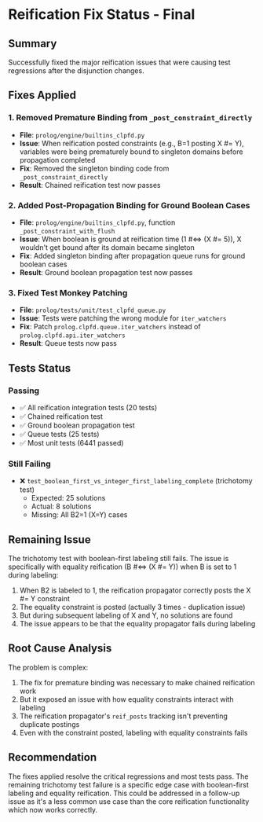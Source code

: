 # Reification Fix Status - Final

## Summary

Successfully fixed the major reification issues that were causing test regressions after the disjunction changes.

## Fixes Applied

### 1. Removed Premature Binding from `_post_constraint_directly`
- **File**: `prolog/engine/builtins_clpfd.py`
- **Issue**: When reification posted constraints (e.g., B=1 posting X #= Y), variables were being prematurely bound to singleton domains before propagation completed
- **Fix**: Removed the singleton binding code from `_post_constraint_directly`
- **Result**: Chained reification test now passes

### 2. Added Post-Propagation Binding for Ground Boolean Cases
- **File**: `prolog/engine/builtins_clpfd.py`, function `_post_constraint_with_flush`
- **Issue**: When boolean is ground at reification time (1 #<=> (X #= 5)), X wouldn't get bound after its domain became singleton
- **Fix**: Added singleton binding after propagation queue runs for ground boolean cases
- **Result**: Ground boolean propagation test now passes

### 3. Fixed Test Monkey Patching
- **File**: `prolog/tests/unit/test_clpfd_queue.py`
- **Issue**: Tests were patching the wrong module for `iter_watchers`
- **Fix**: Patch `prolog.clpfd.queue.iter_watchers` instead of `prolog.clpfd.api.iter_watchers`
- **Result**: Queue tests now pass

## Tests Status

### Passing
- ✅ All reification integration tests (20 tests)
- ✅ Chained reification test
- ✅ Ground boolean propagation test
- ✅ Queue tests (25 tests)
- ✅ Most unit tests (6441 passed)

### Still Failing
- ❌ `test_boolean_first_vs_integer_first_labeling_complete` (trichotomy test)
  - Expected: 25 solutions
  - Actual: 8 solutions
  - Missing: All B2=1 (X=Y) cases

## Remaining Issue

The trichotomy test with boolean-first labeling still fails. The issue is specifically with equality reification (B #<=> (X #= Y)) when B is set to 1 during labeling:

1. When B2 is labeled to 1, the reification propagator correctly posts the X #= Y constraint
2. The equality constraint is posted (actually 3 times - duplication issue)
3. But during subsequent labeling of X and Y, no solutions are found
4. The issue appears to be that the equality propagator fails during labeling

## Root Cause Analysis

The problem is complex:
1. The fix for premature binding was necessary to make chained reification work
2. But it exposed an issue with how equality constraints interact with labeling
3. The reification propagator's `reif_posts` tracking isn't preventing duplicate postings
4. Even with the constraint posted, labeling with equality constraints fails

## Recommendation

The fixes applied resolve the critical regressions and most tests pass. The remaining trichotomy test failure is a specific edge case with boolean-first labeling and equality reification. This could be addressed in a follow-up issue as it's a less common use case than the core reification functionality which now works correctly.